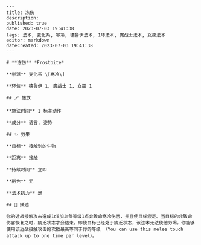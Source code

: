 
    ---
    title: 冻伤
    description: 
    published: true
    date: 2023-07-03 19:41:38
    tags: 法术, 变化系, 寒冷, 德鲁伊法术, 1环法术, 魔战士法术, 女巫法术
    editor: markdown
    dateCreated: 2023-07-03 19:41:38
    ---

    # **冻伤** *Frostbite*

    **学派** 变化系 \[寒冷\] 

    **环位** 德鲁伊 1, 魔战士 1, 女巫 1

    ## 🪄 施放

    **施法时间** 1 标准动作

    **成分** 语言, 姿势

    ## ✨ 效果 

    **目标** 接触到的生物 

    **距离** 接触  

    **持续时间** 立即 

    **豁免** 无

    **法术抗力** 是

    ## 📖 描述

    你的近战接触攻击造成1d6加上每等级1点非致命寒冷伤害，并且使目标疲乏。当目标的非致命伤害恢复之时，疲乏状态才会结束。即使目标已经处于疲乏状态，该法术无法使他力竭。你能够使用该近战接触攻击的次数最高等同于你的等级 （You can use this melee touch attack up to one time per level）。
    